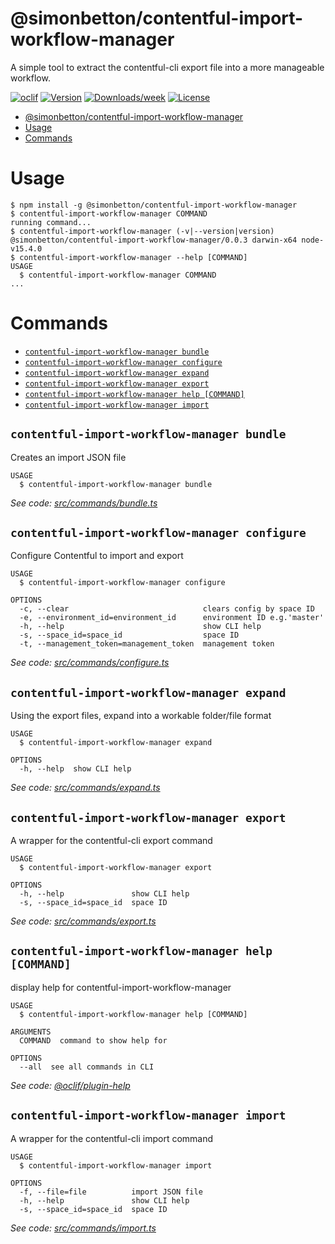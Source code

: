 # @simonbetton/contentful-import-workflow-manager

A simple tool to extract the contentful-cli export file into a more manageable workflow.

[![oclif](https://img.shields.io/badge/cli-oclif-brightgreen.svg)](https://oclif.io)
[![Version](https://img.shields.io/npm/v/@simonbetton/contentful-import-workflow-manager.svg)](https://npmjs.org/package/@simonbetton/contentful-import-workflow-manager)
[![Downloads/week](https://img.shields.io/npm/dw/@simonbetton/contentful-import-workflow-manager.svg)](https://npmjs.org/package/@simonbetton/contentful-import-workflow-manager)
[![License](https://img.shields.io/npm/l/@simonbetton/contentful-import-workflow-manager.svg)](https://github.com/simonbetton/contentful-import-workflow-manager/blob/main/package.json)

<!-- toc -->
* [@simonbetton/contentful-import-workflow-manager](#simonbettoncontentful-import-workflow-manager)
* [Usage](#usage)
* [Commands](#commands)
<!-- tocstop -->

# Usage

<!-- usage -->
```sh-session
$ npm install -g @simonbetton/contentful-import-workflow-manager
$ contentful-import-workflow-manager COMMAND
running command...
$ contentful-import-workflow-manager (-v|--version|version)
@simonbetton/contentful-import-workflow-manager/0.0.3 darwin-x64 node-v15.4.0
$ contentful-import-workflow-manager --help [COMMAND]
USAGE
  $ contentful-import-workflow-manager COMMAND
...
```
<!-- usagestop -->

# Commands

<!-- commands -->
* [`contentful-import-workflow-manager bundle`](#contentful-import-workflow-manager-bundle)
* [`contentful-import-workflow-manager configure`](#contentful-import-workflow-manager-configure)
* [`contentful-import-workflow-manager expand`](#contentful-import-workflow-manager-expand)
* [`contentful-import-workflow-manager export`](#contentful-import-workflow-manager-export)
* [`contentful-import-workflow-manager help [COMMAND]`](#contentful-import-workflow-manager-help-command)
* [`contentful-import-workflow-manager import`](#contentful-import-workflow-manager-import)

## `contentful-import-workflow-manager bundle`

Creates an import JSON file

```
USAGE
  $ contentful-import-workflow-manager bundle
```

_See code: [src/commands/bundle.ts](https://github.com/simonbetton/contentful-import-workflow-manager/blob/v0.0.3/src/commands/bundle.ts)_

## `contentful-import-workflow-manager configure`

Configure Contentful to import and export

```
USAGE
  $ contentful-import-workflow-manager configure

OPTIONS
  -c, --clear                              clears config by space ID
  -e, --environment_id=environment_id      environment ID e.g.'master'
  -h, --help                               show CLI help
  -s, --space_id=space_id                  space ID
  -t, --management_token=management_token  management token
```

_See code: [src/commands/configure.ts](https://github.com/simonbetton/contentful-import-workflow-manager/blob/v0.0.3/src/commands/configure.ts)_

## `contentful-import-workflow-manager expand`

Using the export files, expand into a workable folder/file format

```
USAGE
  $ contentful-import-workflow-manager expand

OPTIONS
  -h, --help  show CLI help
```

_See code: [src/commands/expand.ts](https://github.com/simonbetton/contentful-import-workflow-manager/blob/v0.0.3/src/commands/expand.ts)_

## `contentful-import-workflow-manager export`

A wrapper for the contentful-cli export command

```
USAGE
  $ contentful-import-workflow-manager export

OPTIONS
  -h, --help               show CLI help
  -s, --space_id=space_id  space ID
```

_See code: [src/commands/export.ts](https://github.com/simonbetton/contentful-import-workflow-manager/blob/v0.0.3/src/commands/export.ts)_

## `contentful-import-workflow-manager help [COMMAND]`

display help for contentful-import-workflow-manager

```
USAGE
  $ contentful-import-workflow-manager help [COMMAND]

ARGUMENTS
  COMMAND  command to show help for

OPTIONS
  --all  see all commands in CLI
```

_See code: [@oclif/plugin-help](https://github.com/oclif/plugin-help/blob/v3.2.2/src/commands/help.ts)_

## `contentful-import-workflow-manager import`

A wrapper for the contentful-cli import command

```
USAGE
  $ contentful-import-workflow-manager import

OPTIONS
  -f, --file=file          import JSON file
  -h, --help               show CLI help
  -s, --space_id=space_id  space ID
```

_See code: [src/commands/import.ts](https://github.com/simonbetton/contentful-import-workflow-manager/blob/v0.0.3/src/commands/import.ts)_
<!-- commandsstop -->
